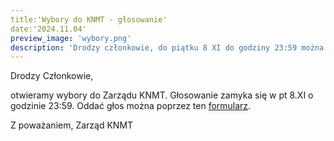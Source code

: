 ```yaml
---
title:'Wybory do KNMT - głosowanie'
date:'2024.11.04'
preview_image: 'wybory.png'
description: 'Drodzy członkowie, do piątku 8 XI do godziny 23:59 można oddać głoś na kandydatów do zarządu KNMT.'
---
```


Drodzy Członkowie,

otwieramy wybory do Zarządu KNMT. Głosowanie zamyka się w pt 8.XI o godzinie 23:59.
Oddać głos można poprzez ten [formularz](https://forms.gle/28GMmC7tSmtDGyxJ8).

Z poważaniem,
Zarząd KNMT


